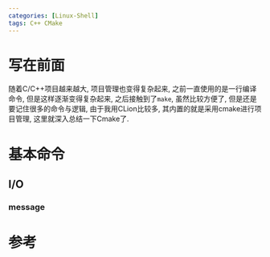 ```yaml
---
categories: [Linux-Shell]
tags: C++ CMake
---
```




# 写在前面

随着C/C++项目越来越大, 项目管理也变得复杂起来, 之前一直使用的是一行编译命令, 但是这样逐渐变得复杂起来, 之后接触到了`make`, 虽然比较方便了, 但是还是要记住很多的命令与逻辑, 由于我用CLion比较多, 其内置的就是采用cmake进行项目管理, 这里就深入总结一下Cmake了.



# 基本命令



## I/O

### message





# 参考

[^1]:
